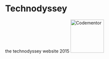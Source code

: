 # Technodyssey
the technodyssey website 2015
<a href="https://www.codementor.io"><img width="108" src="//cdn.codementor.io/badges/codementor_dark@2x.png" alt="Codementor" /></a>
